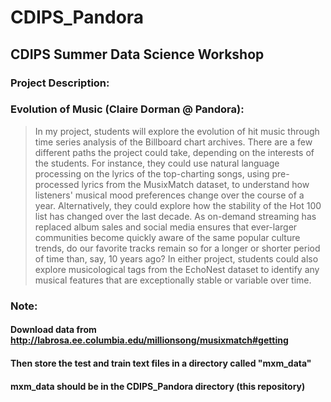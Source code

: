 # CDIPS\_Pandora
## CDIPS Summer Data Science Workshop
### Project Description:
### Evolution of Music (Claire Dorman @ Pandora):  
> In my project, students will explore the evolution of hit music through time series analysis of the Billboard chart archives. There are a few different paths the project could take, depending on the interests of the students. For instance, they could use natural language processing on the lyrics of the top-charting songs, using pre-processed lyrics from the MusixMatch dataset, to understand how listeners' musical mood preferences change over the course of a year. Alternatively, they could explore how the stability of the Hot 100 list has changed over the last decade. As on-demand streaming has replaced album sales and social media ensures that ever-larger communities become quickly aware of the same popular culture trends, do our favorite tracks remain so for a longer or shorter period of time than, say, 10 years ago? In either project, students could also explore musicological tags from the EchoNest dataset to identify any musical features that are exceptionally stable or variable over time.

### Note:
#### Download data from http://labrosa.ee.columbia.edu/millionsong/musixmatch#getting
#### Then store the test and train text files in a directory called "mxm\_data"
#### mxm\_data should be in the CDIPS\_Pandora directory (this repository)
